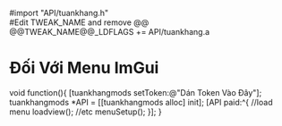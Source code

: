 #import "API/tuankhang.h" <br>
#Edit TWEAK_NAME and remove @@ <br>
@@TWEAK_NAME@@_LDFLAGS += API/tuankhang.a
# Đối Với Menu ImGui
void function(){
[tuankhangmods setToken:@"Dán Token Vào Đây"];
tuankhangmods *API = [[tuankhangmods alloc] init];
[API paid:^{
//load menu 
loadview(); //etc
menuSetup();
}];
}
